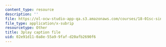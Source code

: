 ```yaml
---
content_type: resource
description: ''
file: https://ol-ocw-studio-app-qa.s3.amazonaws.com/courses/18-01sc-single-variable-calculus-fall-2010/02e91d110a8e55a99fafd20afb2690f6_7K1sB05pE0A.vtt
file_type: application/x-subrip
resourcetype: Other
title: 3play caption file
uid: 02e91d11-0a8e-55a9-9faf-d20afb2690f6
---
```

